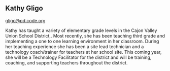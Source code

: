 ## Kathy Gligo 

[gligo@pd.code.org](mailto:gligo@pd.code.org)

Kathy has taught a variety of elementary grade levels in the Cajon Valley Union School District,.  Most recently, she has been teaching third grade and implementing a one to one learning environment in her classroom.  During her teaching experience she has been a site lead technician and a  technology coach/trainer for teachers at her school site.  This coming year, she will be a Technology Facilitator for the district and  will be training, coaching, and supporting teachers throughout the district.